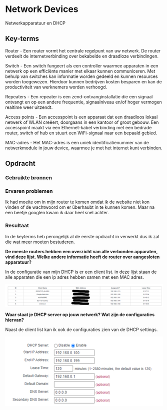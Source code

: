 # Network Devices
Netwerkapparatuur en DHCP

## Key-terms
Router - Een router vormt het centrale regelpunt van uw netwerk. De router verdeelt de internetverbinding over bekabelde en draadloze verbindingen.

Switch - Een switch fungeert als een controller waarmee apparaten in een netwerk op een efficiënte manier met elkaar kunnen communiceren. Met behulp van switches kan informatie worden gedeeld en kunnen resources worden toegewezen. Hierdoor kunnen bedrijven kosten besparen en kan de productiviteit van werknemers worden verhoogd.

Repeaters - Een repeater is een zend-ontvanginstallatie die een signaal ontvangt en op een andere frequentie, signaalniveau en/of hoger vermogen realtime weer uitzendt.

Access points - Een accesspoint is een apparaat dat een draadloos lokaal netwerk of WLAN creëert, doorgaans in een kantoor of groot gebouw. Een accesspoint maakt via een Ethernet-kabel verbinding met een bedrade router, switch of hub en stuurt een WiFi-signaal naar een bepaald gebied.

MAC-adres - Het MAC-adres is een uniek identificatienummer van de netwerkmodule in jouw device, waarmee je met het internet kunt verbinden.
## Opdracht
### Gebruikte bronnen


### Ervaren problemen
Ik had moeite om in mijn router te komen omdat ik de website niet kon vinden of de wachtwoord om er überhaubt in te kunnen komen. Maar na een beetje googlen kwam ik daar heel snel achter.

### Resultaat

In de keyterms heb perongelijk al de eerste opdracht in verwerkt dus ik zal die wat meer moeten bestuderen.

**De meeste routers hebben een overzicht van alle verbonden apparaten, vind deze lijst. Welke andere informatie heeft de router over aangesloten apparatuur?**

In de configuratie van mijn DHCP is er een client list. in deze lijst staan de alle apparaten die een ip adres hebben samen met een MAC adres.

![DHCP lijst](/00_includes/dhcp-client.png)

**Waar staat je DHCP server op jouw netwerk? Wat zijn de configuraties hiervan?**

Naast de client list kan ik ook de configuraties zien van de DHCP settings.

![DHCP settings](/00_includes/DCHP.png)


